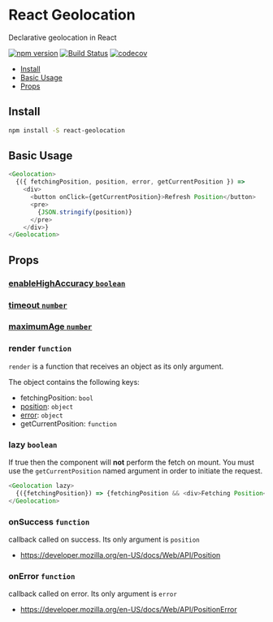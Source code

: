 

# React Geolocation
Declarative geolocation in React

[![npm version](https://badge.fury.io/js/react-geolocation.svg)](https://badge.fury.io/js/react-geolocation)
[![Build Status](https://travis-ci.org/tkh44/react-geolocation.svg?branch=master)](https://travis-ci.org/tkh44/react-geolocation)
[![codecov](https://codecov.io/gh/tkh44/react-geolocation/branch/master/graph/badge.svg)](https://codecov.io/gh/tkh44/react-geolocation)

-   [Install](#install)
-   [Basic Usage](#basic-usage)
-   [Props](#props)

## Install

```bash
npm install -S react-geolocation
```

## Basic Usage
```javascript
<Geolocation>
  {({ fetchingPosition, position, error, getCurrentPosition }) =>
    <div>
      <button onClick={getCurrentPosition}>Refresh Position</button>
      <pre>
        {JSON.stringify(position)}
      </pre>
    </div>}
</Geolocation>
```

## Props

### [enableHighAccuracy `boolean`](https://developer.mozilla.org/en-US/docs/Web/API/PositionOptions/enableHighAccuracy)


### [timeout `number`](https://developer.mozilla.org/en-US/docs/Web/API/PositionOptions/timeout)


### [maximumAge `number`](https://developer.mozilla.org/en-US/docs/Web/API/PositionOptions/maximumAge)


### render `function`

`render` is a function that receives an object as its only argument.

The object contains the following keys:

- fetchingPosition: `bool`
- [position](https://developer.mozilla.org/en-US/docs/Web/API/Position): `object`
- [error](https://developer.mozilla.org/en-US/docs/Web/API/PositionError): `object`
- getCurrentPosition: `function`


### lazy `boolean`

If true then the component will **not** perform the fetch on mount. 
You must use the `getCurrentPosition` named argument in order to initiate the request.

```javascript
<Geolocation lazy>
  {({fetchingPosition}) => {fetchingPosition && <div>Fetching Position</div>}} // renders nothing, fetch was not started
</Geolocation>
```


### onSuccess `function`

callback called on success. Its only argument is `position`

- https://developer.mozilla.org/en-US/docs/Web/API/Position

### onError `function`

callback called on error. Its only argument is `error`

- https://developer.mozilla.org/en-US/docs/Web/API/PositionError

